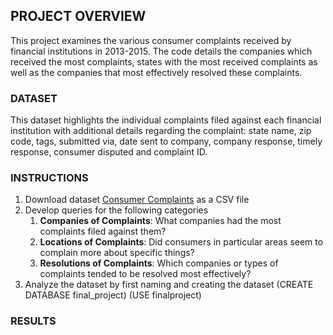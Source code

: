 ## PROJECT OVERVIEW
This project examines the various consumer complaints received by financial institutions in 2013-2015. The code details the companies which received the most complaints, states with the most received complaints as well as the companies that most effectively resolved these complaints.
### DATASET
This dataset highlights the individual complaints filed against each financial institution with additional details regarding the complaint: state name, zip code, tags, submitted via, date sent to company, company response, timely response, consumer disputed and complaint ID. 
### INSTRUCTIONS
1. Download dataset [Consumer Complaints](https://drive.google.com/drive/folders/153pUKCKJyO-7iagLhRt4uMu0uADZqBXi?usp=sharing "Consumer Complaints") as a CSV file
2. Develop queries for the following categories  
   1. **Companies of Complaints**: What companies had the most complaints filed against them?
   2. **Locations of Complaints**: Did consumers in particular areas seem to complain more about specific things?
   3. **Resolutions of Complaints**: Which companies or types of complaints tended to be resolved most effectively?
3. Analyze the dataset by first naming and creating the dataset (CREATE DATABASE final_project) (USE finalproject)
### RESULTS

